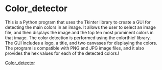 # Color_detector
This is a Python program that uses the Tkinter library to create a GUI for detecting the main colors in an image. It allows the user to select an image file, and then displays the image and the top ten most prominent colors in that image. The color detection is performed using the colorthief library. The GUI includes a logo, a title, and two canvases for displaying the colors. The program is compatible with PNG and JPG image files, and it also provides the hex values for each of the detected colors.!

[Color_detector](https://user-images.githubusercontent.com/88057665/236465575-9e4da5a5-e112-4b48-ae25-c8208ee21238.png)
